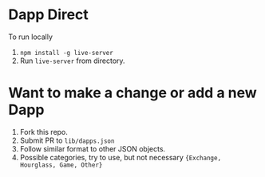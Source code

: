# Dapp Direct
To run locally

1. ```npm install -g live-server```
1. Run ```live-server``` from directory.

# Want to make a change or add a new Dapp
1. Fork this repo. 
1. Submit PR to `lib/dapps.json`
1. Follow similar format to other JSON objects.
1. Possible categories, try to use, but not necessary `{Exchange, Hourglass, Game, Other}` 
